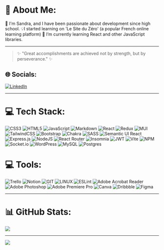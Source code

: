 <!-- <!-- 
**Sansdraps/Sansdraps** is a ✨ _special_ ✨ repository because its `README.md` (this file) appears on your GitHub profile.

Here are some ideas to get you started:

- 🔭 I’m currently working on ...
- 🌱 I’m currently learning ...
- 👯 I’m looking to collaborate on ...
- 🤔 I’m looking for help with ...
- 💬 Ask me about ...
- 📫 How to reach me: ...
- 😄 Pronouns: ...
- ⚡ Fun fact: ...
-->

# 💫 About Me:
🌺 I'm Sandra, and I have been passionate about development since high school. 
💡I started learning on 'Le Site du Zéro' (a popular French online learning platform)
🌱 I’m currently learning React and other JavaScript libraries.

---
> ✨ "Great accomplishments are achieved not by strength, but by perseverance." ✨

## 🌐 Socials:
[![LinkedIn](https://img.shields.io/badge/LinkedIn-%230077B5.svg?logo=linkedin&logoColor=white)](https://www.linkedin.com/in/sandra-letessier-53a71673/) 

---

# 💻 Tech Stack:
![CSS3](https://img.shields.io/badge/css3-%231572B6.svg?style=plastic&logo=css3&logoColor=white) ![HTML5](https://img.shields.io/badge/html5-%23E34F26.svg?style=plastic&logo=html5&logoColor=white) ![JavaScript](https://img.shields.io/badge/javascript-%23323330.svg?style=plastic&logo=javascript&logoColor=%23F7DF1E) ![Markdown](https://img.shields.io/badge/markdown-%23000000.svg?style=plastic&logo=markdown&logoColor=white)
 ![React](https://img.shields.io/badge/react-%2320232a.svg?style=plastic&logo=react&logoColor=%2361DAFB) ![Redux](https://img.shields.io/badge/redux-%23593d88.svg?style=plastic&logo=redux&logoColor=white) 
  ![MUI](https://img.shields.io/badge/MUI-%230081CB.svg?style=plastic&logo=mui&logoColor=white) ![TailwindCSS](https://img.shields.io/badge/tailwindcss-%2338B2AC.svg?style=plastic&logo=tailwind-css&logoColor=white) ![Bootstrap](https://img.shields.io/badge/bootstrap-%238511FA.svg?style=plastic&logo=bootstrap&logoColor=white) ![Chakra](https://img.shields.io/badge/chakra-%234ED1C5.svg?style=plastic&logo=chakraui&logoColor=white) ![SASS](https://img.shields.io/badge/SASS-hotpink.svg?style=plastic&logo=SASS&logoColor=white) ![Semantic UI React](https://img.shields.io/badge/Semantic%20UI%20React-%2335BDB2.svg?style=plastic&logo=SemanticUIReact&logoColor=white)
  ![Express.js](https://img.shields.io/badge/express.js-%23404d59.svg?style=plastic&logo=express&logoColor=%2361DAFB) ![NodeJS](https://img.shields.io/badge/node.js-6DA55F?style=plastic&logo=node.js&logoColor=white) ![React Router](https://img.shields.io/badge/React_Router-CA4245?style=plastic&logo=react-router&logoColor=white)  ![Insomnia](https://img.shields.io/badge/Insomnia-black?style=plastic&logo=insomnia&logoColor=5849BE) ![JWT](https://img.shields.io/badge/JWT-black?style=plastic&logo=JSON%20web%20tokens)  ![Vite](https://img.shields.io/badge/vite-%23646CFF.svg?style=plastic&logo=vite&logoColor=white)  ![NPM](https://img.shields.io/badge/NPM-%23CB3837.svg?style=plastic&logo=npm&logoColor=white) ![Socket.io](https://img.shields.io/badge/Socket.io-black?style=plastic&logo=socket.io&badgeColor=010101) 
![WordPress](https://img.shields.io/badge/WordPress-%23117AC9.svg?style=plastic&logo=WordPress&logoColor=white) 
![MySQL](https://img.shields.io/badge/mysql-%2300000f.svg?style=plastic&logo=mysql&logoColor=white) ![Postgres](https://img.shields.io/badge/postgres-%23316192.svg?style=plastic&logo=postgresql&logoColor=white) 

# 💻 Tools:
![Trello](https://img.shields.io/badge/Trello-%23026AA7.svg?style=plastic&logo=Trello&logoColor=white) ![Notion](https://img.shields.io/badge/Notion-%23000000.svg?style=plastic&logo=notion&logoColor=white) ![GIT](https://img.shields.io/badge/Git-fc6d26?style=plastic&logo=git&logoColor=white) ![LINUX](https://img.shields.io/badge/Linux-FCC624?style=plastic&logo=linux&logoColor=black) ![ESLint](https://img.shields.io/badge/ESLint-4B3263?style=plastic&logo=eslint&logoColor=white) 
![Adobe Acrobat Reader](https://img.shields.io/badge/Adobe%20Acrobat%20Reader-EC1C24.svg?style=plastic&logo=Adobe%20Acrobat%20Reader&logoColor=white) ![Adobe Photoshop](https://img.shields.io/badge/adobe%20photoshop-%2331A8FF.svg?style=plastic&logo=adobe%20photoshop&logoColor=white) ![Adobe Premiere Pro](https://img.shields.io/badge/Adobe%20Premiere%20Pro-9999FF.svg?style=plastic&logo=Adobe%20Premiere%20Pro&logoColor=white) ![Canva](https://img.shields.io/badge/Canva-%2300C4CC.svg?style=plastic&logo=Canva&logoColor=white) ![Dribbble](https://img.shields.io/badge/Dribbble-EA4C89?style=plastic&logo=dribbble&logoColor=white) ![Figma](https://img.shields.io/badge/figma-%23F24E1E.svg?style=plastic&logo=figma&logoColor=white) 

---
# 📊 GitHub Stats:
![](https://github-readme-stats.vercel.app/api?username=Sansdraps&theme=synthwave&hide_border=false&include_all_commits=false&count_private=false)<br/>
<!-- ![](https://github-readme-stats.vercel.app/api/top-langs/?username=Sansdraps&theme=synthwave&hide_border=false&include_all_commits=false&count_private=false&layout=compact) -->
<!-- 
### 🔝 Top Contributed Repo
![](https://github-contributor-stats.vercel.app/api?username=Sansdraps&limit=5&theme=dark&combine_all_yearly_contributions=true) -->


---
[![](https://visitcount.itsvg.in/api?id=Sansdraps&icon=0&color=11)](https://visitcount.itsvg.in)

<!-- Proudly created with GPRM ( https://gprm.itsvg.in ) -->